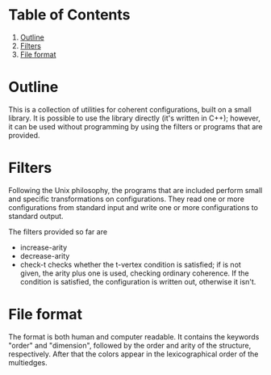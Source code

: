 
# Table of Contents

1.  [Outline](#org8906981)
2.  [Filters](#orgddfcc8e)
3.  [File format](#orgfd451f2)


<a id="org8906981"></a>

# Outline

This is a collection of utilities for coherent configurations, built
on a small library. It is possible to use the library directly (it's
written in C++); however, it can be used without programming by
using the filters or programs that are provided.


<a id="orgddfcc8e"></a>

# Filters

Following the Unix philosophy, the programs that are included
perform  small and specific transformations on configurations. They
read one or more configurations from standard input and write one
or more configurations to standard output.

The filters provided so far are

-   increase-arity
-   decrease-arity
-   check-t checks whether the t-vertex condition is satisfied; if <t>
    is not given, the arity plus one is used, checking ordinary
    coherence. If the condition is satisfied, the configuration is
    written out, otherwise it isn't.


<a id="orgfd451f2"></a>

# File format

The format is both human and computer readable. It contains  the
keywords "order" and "dimension", followed by the order and arity of
the structure, respectively. After that the colors appear in the
lexicographical order of the multiedges.

